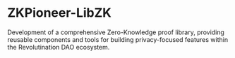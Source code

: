 # ZKPioneer-LibZK
Development of a comprehensive Zero-Knowledge proof library, providing reusable components and tools for building privacy-focused features within the Revolutination DAO ecosystem.
